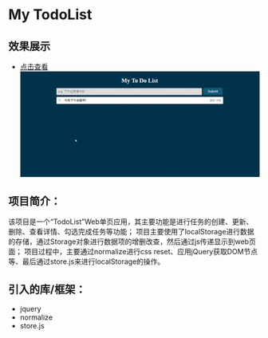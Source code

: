 My TodoList
============

## 效果展示
* [点击查看](https://fishnon.github.io/jquery-todolist/index.html)<br/>
![](https://github.com/FishNon/jquery-todolist/blob/master/img/show/todolist.gif)

## 项目简介：
该项目是一个“TodoList”Web单页应用，其主要功能是进行任务的创建、更新、删除、查看详情、勾选完成任务等功能；
项目主要使用了localStorage进行数据的存储，通过Storage对象进行数据项的增删改查，然后通过js传递显示到web页面；
项目过程中，主要通过normalize进行css reset、应用jQuery获取DOM节点等、最后通过store.js来进行localStorage的操作。

## 引入的库/框架：
 * jquery
 * normalize
 * store.js
